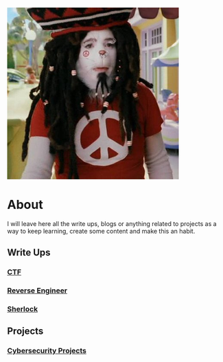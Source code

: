 ![Logo](./img/thecat.jpg)

# About 

I will leave here all the write ups, blogs or anything related to projects as a way to keep learning, create some content and make this an habit.

## Write Ups

### [CTF](./CTF/)
### [Reverse Engineer](./Reverse%20Engineer/SimpleS%20crackmesde/index.md)
### [Sherlock](./Sherlock/)

## Projects

### [Cybersecurity Projects](./Cybersecurity%20Projects/)

